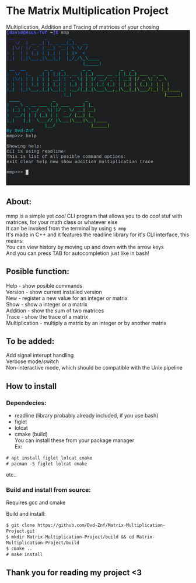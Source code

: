 # The Matrix Multiplication Project
Multiplication, Addition and Tracing of matrices of your chosing  
![Screenshot](/Screenshot.png)  
## About:
mmp is a simple yet _cool_ CLI program that allows you to do _cool_ stuf with matrices, for your math class or whatever else   
It can be invoked from the terminal by using  `$ mmp`    
It's made in C++ and it features the readline library for it's CLI interface, this means:   
You can view history by moving up and down with the arrow keys      
And you can press TAB for autocompletion just like in bash!    
## Posible function:
Help - show posible commands  
Version - show current installed version  
New - register a new value for an integer or matrix  
Show - show a integer or a matrix  
Addition - show the sum of two matrices  
Trace - show the trace of a matrix  
Multiplication - multiply a matrix by an integer or by another matrix  
## To be added:
Add signal interupt handling     
Verbose mode/switch     
Non-interactive mode, which should be compatible with the Unix pipeline    
## How to install
### Dependecies:
- readline (library probably already included, if you use bash)    
- figlet   
- lolcat   
- cmake (build)   
You can install these from your package manager  
Ex:  
```console  
# apt install figlet lolcat cmake  
# pacman -S figlet lolcat cmake  
```
etc..  
### Build and install from source:
Requires gcc and cmake  
  
Build and install:  
```console   
$ git clone https://github.com/Dvd-Znf/Matrix-Multiplication-Project.git
$ mkdir Matrix-Multiplication-Project/build && cd Matrix-Multiplication-Project/build
$ cmake ..
# make install
```

## Thank you for reading my project <3
